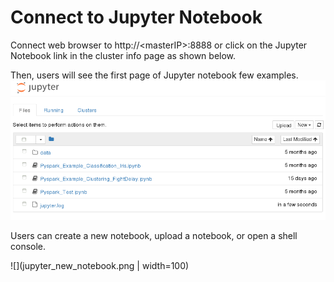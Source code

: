 # Connect to Jupyter Notebook
Connect web browser to  http://&lt;masterIP&gt;:8888 or click on the Jupyter Notebook link in the cluster info page as shown below.

Then, users will see the first page of Jupyter notebook few examples.
![](jupyter_front.png)

Users can create a new notebook, upload a notebook, or open a shell console.

![](jupyter_new_notebook.png | width=100)
